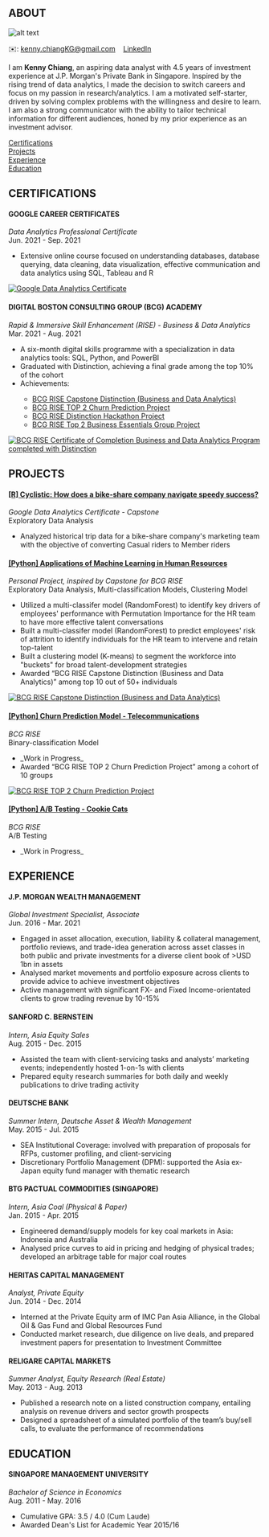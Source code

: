 <!-- ABOUT Section Starts -->
## ABOUT
![alt text](https://github.com/kennyckg/Kenny_Chiang/raw/main/images/KC_Professional.jpg)

✉️: kenny.chiangKG@gmail.com 
&nbsp;&nbsp; [LinkedIn](https://www.linkedin.com/in/kenny-chiang-kai-kuang-84089959/)

<!-- Add your details -->

I am __Kenny Chiang__, an aspiring data analyst with 4.5 years of investment experience at J.P. Morgan's Private Bank in Singapore. Inspired by the rising trend of data analytics, I made the decision to switch careers and focus on my passion in research/analytics. I am a motivated self-starter, driven by solving complex problems with the willingness and desire to learn. I am also a strong communicator with the ability to tailor technical information for different audiences, honed by my prior experience as an investment advisor. 

<!-- Add link to the sections -->
[Certifications](#certifications) <br>
[Projects](#projects) <br>
[Experience](#experience) <br>
[Education](#education) <br>
<!-- ABOUT Section Ends -->

<!-- CERTIFICATIONS Section Starts -->
## CERTIFICATIONS
#### GOOGLE CAREER CERTIFICATES
_Data Analytics Professional Certificate_<br>
Jun. 2021 - Sep. 2021
<ul>
  <li> Extensive online course focused on understanding databases, database querying, data cleaning, data visualization, effective communication and data analytics using SQL, Tableau and R </li>
</ul>

[![Google Data Analytics Certificate](https://github.com/kennyckg/Kenny_Chiang/raw/main/images/Google_Data_Analytics_Badge.png)](https://www.credly.com/badges/39207529-3602-4282-9edb-f4d81e5286e6/public_url)

#### DIGITAL BOSTON CONSULTING GROUP (BCG) ACADEMY
_Rapid & Immersive Skill Enhancement (RISE) - Business & Data Analytics_<br>
Mar. 2021 - Aug. 2021
<ul>
  <li> A six-month digital skills programme with a specialization in data analytics tools: SQL, Python, and PowerBI </li>
  <li> Graduated with Distinction, achieving a final grade among the top 10% of the cohort </li>
  <li> Achievements: </li>
    <ul>
      <li> <a href = "https://www.credly.com/badges/05f95b98-0d37-41b5-ab95-cfb569544838/public_url">BCG RISE Capstone Distinction (Business and Data Analytics)</a></li>
      <li> <a href = "https://www.credly.com/badges/f76436e8-8a12-438d-be3f-3346a739d045/public_url">BCG RISE TOP 2 Churn Prediction Project</a></li> 
      <li> <a href = "https://www.credly.com/badges/e88f7cbc-0e82-44ea-a045-e68946e931bc/public_url">BCG RISE Distinction Hackathon Project</a></li>
      <li> <a href = "https://www.credly.com/badges/cc23e7e4-9fdd-42f9-aead-fec40d45ad30/public_url">BCG RISE Top 2 Business Essentials Group Project</a></li>
  </ul>
</ul>

[![BCG RISE Certificate of Completion Business and Data Analytics Program completed with Distinction](https://github.com/kennyckg/Kenny_Chiang/raw/main/images/BCG_RISE_Graduation_Distinction.png)](https://www.credly.com/badges/077f2f32-2aa9-4de8-b43d-25824b49397d/public_url)

<!-- CERTIFICATIONS Section Ends -->

<!-- PROJECTS Section Starts -->
## PROJECTS
#### [[R] Cyclistic: How does a bike-share company navigate speedy success?](https://kennyckg.github.io/Google-Data-Analytics-Certificate_Cyclistic/)
_Google Data Analytics Certificate - Capstone_ <br>
Exploratory Data Analysis <br>
<ul>
  <li> Analyzed historical trip data for a bike-share company's marketing team with the objective of converting Casual riders to Member riders </li>
</ul>

#### [[Python] Applications of Machine Learning in Human Resources](https://github.com/kennyckg/Applications-of-Machine-Learning-in-HR)
_Personal Project, inspired by Capstone for BCG RISE_ <br>
Exploratory Data Analysis, Multi-classification Models, Clustering Model
<ul>
  <li> Utilized a multi-classifer model (RandomForest) to identify key drivers of employees' performance with Permutation Importance for the HR team to have more effective talent conversations </li>
  <li> Built a multi-classifer model (RandomForest) to predict employees' risk of attrition to identify individuals for the HR team to intervene and retain top-talent </li>
  <li> Built a clustering model (K-means) to segment the workforce into "buckets" for broad talent-development strategies </li>
  <li> Awarded “BCG RISE Capstone Distinction (Business and Data Analytics)” among top 10 out of 50+ individuals </li>
</ul>

[![BCG RISE Capstone Distinction (Business and Data Analytics)](https://github.com/kennyckg/Kenny_Chiang/raw/main/images/BCG_RISE_Capstone_Distinction.png)](https://www.credly.com/badges/05f95b98-0d37-41b5-ab95-cfb569544838/public_url)

#### [[Python] Churn Prediction Model - Telecommunications](https://github.com/kennyckg/BCG-RISE/blob/main/BCGRise_Mini-Project-3_Churn-Prediction-Model.ipynb)
_BCG RISE_ <br>
Binary-classification Model
<ul>
  <li> _Work in Progress_ </li>
  <li> Awarded “BCG RISE TOP 2 Churn Prediction Project” among a cohort of 10 groups </li>
</ul>

[![BCG RISE TOP 2 Churn Prediction Project](https://github.com/kennyckg/Kenny_Chiang/raw/main/images/BCG_RISE_Top_2_Churn_Prediction_Project.png)](https://www.credly.com/badges/f76436e8-8a12-438d-be3f-3346a739d045/public_url)

#### [[Python] A/B Testing - Cookie Cats](https://github.com/kennyckg/BCG-RISE/blob/main/BCGRise_Mini-Project-2_AB-Testing-Cookie-Cats.ipynb)
_BCG RISE_ <br>
A/B Testing
<ul>
  <li> _Work in Progress_ </li>
</ul>

<!-- PROJECTS Section Ends -->

<!-- EXPERIENCE Section Starts -->
## EXPERIENCE
<!-- Add your details -->
#### J.P. MORGAN WEALTH MANAGEMENT
_Global Investment Specialist, Associate_ <br>
Jun. 2016 - Mar. 2021
<ul>
  <li> Engaged in asset allocation, execution, liability & collateral management, portfolio reviews, and trade-idea generation across asset classes in both public and private investments for a diverse client book of >USD 1bn in assets </li>
  <li> Analysed market movements and portfolio exposure across clients to provide advice to achieve investment objectives </li>
  <li> Active management with significant FX- and Fixed Income-orientated clients to grow trading revenue by 10-15% </li>
</ul>

#### SANFORD C. BERNSTEIN
_Intern, Asia Equity Sales_<br>
Aug. 2015 - Dec. 2015
<ul>
  <li> Assisted the team with client-servicing tasks and analysts’ marketing events; independently hosted 1-on-1s with clients </li>
  <li> Prepared equity research summaries for both daily and weekly publications to drive trading activity </li>
</ul>

#### DEUTSCHE BANK
_Summer Intern, Deutsche Asset & Wealth Management_<br>
May. 2015 - Jul. 2015
<ul>
  <li> SEA Institutional Coverage: involved with preparation of proposals for RFPs, customer profiling, and client-servicing </li>
  <li> Discretionary Portfolio Management (DPM): supported the Asia ex-Japan equity fund manager with thematic research </li>
</ul>

#### BTG PACTUAL COMMODITIES (SINGAPORE)
_Intern, Asia Coal (Physical & Paper)_<br>
Jan. 2015 - Apr. 2015
<ul>
  <li> Engineered demand/supply models for key coal markets in Asia: Indonesia and Australia </li>
  <li> Analysed price curves to aid in pricing and hedging of physical trades; developed an arbitrage table for major coal routes </li>
</ul>

#### HERITAS CAPITAL MANAGEMENT
_Analyst, Private Equity_<br>
Jun. 2014 - Dec. 2014
<ul>
  <li> Interned at the Private Equity arm of IMC Pan Asia Alliance, in the Global Oil & Gas Fund and Global Resources Fund </li>
  <li> Conducted market research, due diligence on live deals, and prepared investment papers for presentation to Investment Committee </li>
</ul>

#### RELIGARE CAPITAL MARKETS
_Summer Analyst, Equity Research (Real Estate)_<br>
May. 2013 - Aug. 2013
<ul>
  <li> Published a research note on a listed construction company, entailing analysis on revenue drivers and sector growth prospects </li>
  <li> Designed a spreadsheet of a simulated portfolio of the team’s buy/sell calls, to evaluate the performance of recommendations </li> 
</ul>

<!-- EXPERIENCE Section Ends -->

<!-- EDUCATION Section Starts -->
## EDUCATION
#### SINGAPORE MANAGEMENT UNIVERSITY
_Bachelor of Science in Economics_<br>
Aug. 2011 - May. 2016
<ul>
  <li> Cumulative GPA: 3.5 / 4.0 (Cum Laude) </li>
  <li> Awarded Dean's List for Academic Year 2015/16 </li> 
</ul>

<!-- EDUCATION Section Ends -->
